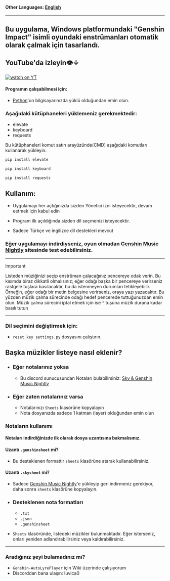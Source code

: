#### Other Languages: [English](https://github.com/MERT-CKR/Genshin-AutoLyrePlayer/blob/main/README.md)

---
## Bu uygulama, Windows platformundaki "Genshin Impact" isimli oyundaki enstrümanları otomatik olarak çalmak için tasarlandı. 

## YouTube'da izleyin👁️↓
[![watch on YT](https://i3.ytimg.com/vi/gg87Hzbvlx4/maxresdefault.jpg)](https://www.youtube.com/watch?v=gg87Hzbvlx4)




#### Programın çalışabilmesi için:
* [Python](https://www.python.org)'un bilgisayarınızda yüklü olduğundan emin olun.
### Aşağıdaki kütüphaneleri yüklemeniz gerekmektedir:
* elevate 
* keyboard
* requests


Bu kütüphaneleri komut satırı arayüzünde(CMD) aşağıdaki komutları kullanarak yükleyin:

```cmd
pip install elevate
```

```cmd
pip install keyboard
```

```cmd
pip install requests
```

## Kullanım:

* Uygulamayı her açtığınızda sizden Yönetici izni isteyecektir, devam eetmek için kabul edin

* Program ilk açıldığında sizden dil seçmenizi isteyecektir.

* Sadece Türkçe ve ingilizce dil destekleri mevcut


### Eğer uygulamayı indirdiyseniz, oyun olmadan [Genshin Music Nightly](https://specy.github.io/genshinMusic/) sitesinde test edebilirsiniz.

---
>[!IMPORTANT]
> Listeden müziğinizi seçip enstrüman çalacağınız pencereye odak verin. Bu kısımda biraz dikkatli olmalısınız; eğer odağı başka bir pencereye verirseniz rastgele tuşlara basılacaktır, bu da istenmeyen durumları tetikleyebilir. 
Örneğin, eğer odağı bir metin belgesine verirseniz, oraya yazı yazacaktır. Bu yüzden müzik çalma sürecinde odağı hedef pencerede tuttuğunuzdan emin olun. Müzik çalma sürecini iptal etmek için ise `"` tuşuna müzik durana kadar basılı tutun

---
### Dil seçimini değiştirmek için:
* `reset key settings.py` dosyasını çalıştırın.



## Başka müzikler listeye nasıl eklenir?

* ### Eğer notalarınız yoksa
    * Bu discord sunucusundan Notaları bulabilirsiniz: [Sky & Genshin Music Nightly](https://discord.ggArsf65YYHq)

* ### Eğer zaten notalarınız varsa
    * Notalarınızı `Sheets` klasörüne kopyalayın 
    * Nota dosyanızda sadece 1 katman (layer) olduğundan emin olun
### Notaların kullanımı

#### Notaları indirdiğinizde ilk olarak dosya uzantısına bakmalısınız.

#### Uzantı `.genshinsheet` mi?
* Bu desteklenen formattır `sheets` klasörüne atarak kullanabilirsiniz. 
#### Uzantı `.skysheet` mi?
* Sadece [Genshin Music Nightly](https://specy.github.io/genshinMusic)'e yükleyip geri indirmeniz gerekiyor, daha sonra `sheets` klasörüne kopyalayın.


        
* ### Desteklenen nota formatları
    * `.txt`
    * `.json`
    * `.genshinsheet`


* `Sheets` klasöründe, listedeki müzikler bulunmaktadır. Eğer isterseniz, onları yeniden adlandırabilirsiniz veya kaldırabilirsiniz.


---

### Aradığınız şeyi bulamadınız mı?
* `Genshin-AutoLyrePlayer` için Wiki üzerinde çalışıyorum 
* Discorddan bana ulaşın: luvica0

